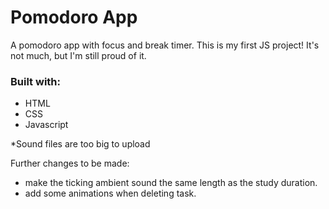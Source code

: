 # Pomodoro App
A pomodoro app with focus and break timer. This is my first JS project! It's not much, but I'm still proud of it.

### Built with:
- HTML
- CSS
- Javascript

*Sound files are too big to upload

Further changes to be made:
- make the ticking ambient sound the same length as the study duration.
- add some animations when deleting task.



